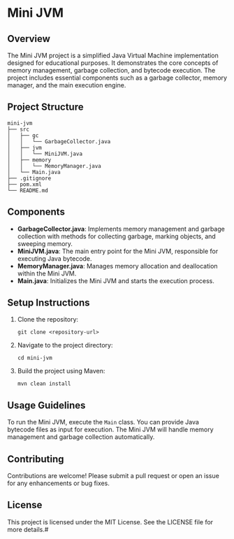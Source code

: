 # Mini JVM

## Overview
The Mini JVM project is a simplified Java Virtual Machine implementation designed for educational purposes. It demonstrates the core concepts of memory management, garbage collection, and bytecode execution. The project includes essential components such as a garbage collector, memory manager, and the main execution engine.

## Project Structure
```
mini-jvm
├── src
│   ├── gc
│   │   └── GarbageCollector.java
│   ├── jvm
│   │   └── MiniJVM.java
│   ├── memory
│   │   └── MemoryManager.java
│   └── Main.java
├── .gitignore
├── pom.xml
└── README.md
```

## Components
- **GarbageCollector.java**: Implements memory management and garbage collection with methods for collecting garbage, marking objects, and sweeping memory.
- **MiniJVM.java**: The main entry point for the Mini JVM, responsible for executing Java bytecode.
- **MemoryManager.java**: Manages memory allocation and deallocation within the Mini JVM.
- **Main.java**: Initializes the Mini JVM and starts the execution process.

## Setup Instructions
1. Clone the repository:
   ```
   git clone <repository-url>
   ```
2. Navigate to the project directory:
   ```
   cd mini-jvm
   ```
3. Build the project using Maven:
   ```
   mvn clean install
   ```

## Usage Guidelines
To run the Mini JVM, execute the `Main` class. You can provide Java bytecode files as input for execution. The Mini JVM will handle memory management and garbage collection automatically.

## Contributing
Contributions are welcome! Please submit a pull request or open an issue for any enhancements or bug fixes.

## License
This project is licensed under the MIT License. See the LICENSE file for more details.#
